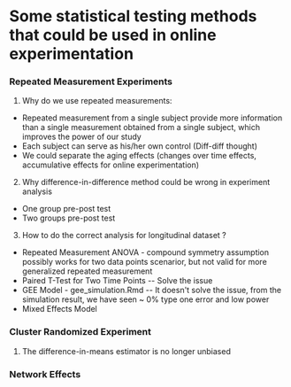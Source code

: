 # Some statistical testing methods that could be used in online experimentation #

### Repeated Measurement Experiments ###
 
1. Why do we use repeated measurements:
- Repeated measurement from a single subject provide more information than a single measurement obtained from a single subject, which improves the power of our study
- Each subject can serve as his/her own control (Diff-diff thought)
- We could separate the aging effects (changes over time effects, accumulative effects for online experimentation) 

2. Why difference-in-difference method could be wrong in experiment analysis<br/>
- One group pre-post test<br/>
- Two groups pre-post test<br/>

3. How to do the correct analysis for longitudinal dataset ?
- Repeated Measurement ANOVA - compound symmetry assumption possibly works for two data points scenarior, but not valid for more generalized repeated measurement 
- Paired T-Test for Two Time Points
   -- Solve the issue
- GEE Model - gee_simulation.Rmd
   -- It doesn't solve the issue, from the simulation result, we have seen ~ 0% type one error and low power
- Mixed Effects Model


### Cluster Randomized Experiment ###
1. The difference-in-means estimator is no longer unbiased


### Network Effects ###

